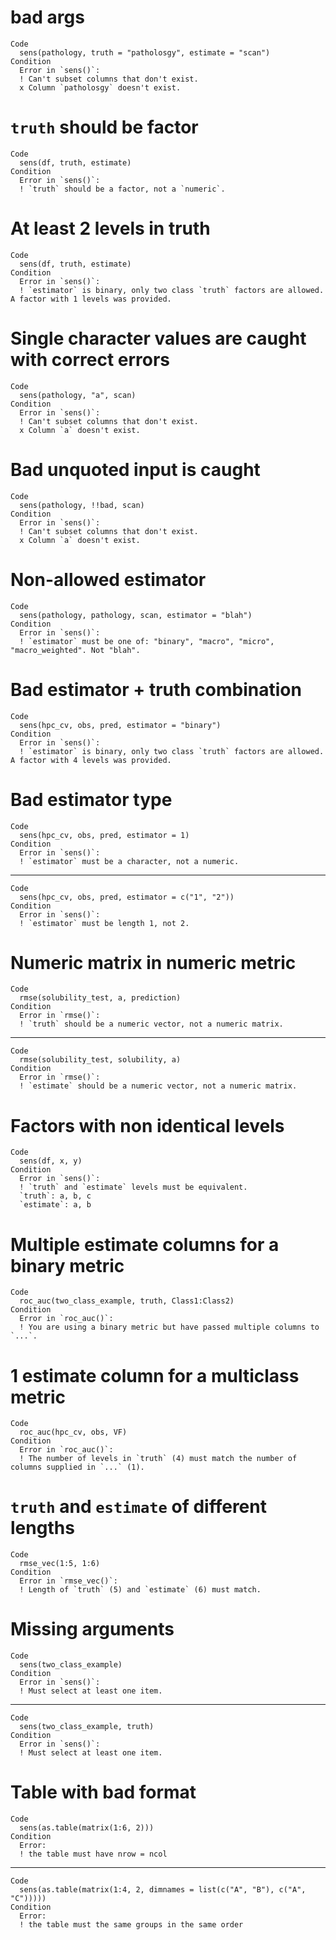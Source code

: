 # bad args

    Code
      sens(pathology, truth = "patholosgy", estimate = "scan")
    Condition
      Error in `sens()`:
      ! Can't subset columns that don't exist.
      x Column `patholosgy` doesn't exist.

# `truth` should be factor

    Code
      sens(df, truth, estimate)
    Condition
      Error in `sens()`:
      ! `truth` should be a factor, not a `numeric`.

# At least 2 levels in truth

    Code
      sens(df, truth, estimate)
    Condition
      Error in `sens()`:
      ! `estimator` is binary, only two class `truth` factors are allowed. A factor with 1 levels was provided.

# Single character values are caught with correct errors

    Code
      sens(pathology, "a", scan)
    Condition
      Error in `sens()`:
      ! Can't subset columns that don't exist.
      x Column `a` doesn't exist.

# Bad unquoted input is caught

    Code
      sens(pathology, !!bad, scan)
    Condition
      Error in `sens()`:
      ! Can't subset columns that don't exist.
      x Column `a` doesn't exist.

# Non-allowed estimator

    Code
      sens(pathology, pathology, scan, estimator = "blah")
    Condition
      Error in `sens()`:
      ! `estimator` must be one of: "binary", "macro", "micro", "macro_weighted". Not "blah".

# Bad estimator + truth combination

    Code
      sens(hpc_cv, obs, pred, estimator = "binary")
    Condition
      Error in `sens()`:
      ! `estimator` is binary, only two class `truth` factors are allowed. A factor with 4 levels was provided.

# Bad estimator type

    Code
      sens(hpc_cv, obs, pred, estimator = 1)
    Condition
      Error in `sens()`:
      ! `estimator` must be a character, not a numeric.

---

    Code
      sens(hpc_cv, obs, pred, estimator = c("1", "2"))
    Condition
      Error in `sens()`:
      ! `estimator` must be length 1, not 2.

# Numeric matrix in numeric metric

    Code
      rmse(solubility_test, a, prediction)
    Condition
      Error in `rmse()`:
      ! `truth` should be a numeric vector, not a numeric matrix.

---

    Code
      rmse(solubility_test, solubility, a)
    Condition
      Error in `rmse()`:
      ! `estimate` should be a numeric vector, not a numeric matrix.

# Factors with non identical levels

    Code
      sens(df, x, y)
    Condition
      Error in `sens()`:
      ! `truth` and `estimate` levels must be equivalent.
      `truth`: a, b, c
      `estimate`: a, b

# Multiple estimate columns for a binary metric

    Code
      roc_auc(two_class_example, truth, Class1:Class2)
    Condition
      Error in `roc_auc()`:
      ! You are using a binary metric but have passed multiple columns to `...`.

# 1 estimate column for a multiclass metric

    Code
      roc_auc(hpc_cv, obs, VF)
    Condition
      Error in `roc_auc()`:
      ! The number of levels in `truth` (4) must match the number of columns supplied in `...` (1).

# `truth` and `estimate` of different lengths

    Code
      rmse_vec(1:5, 1:6)
    Condition
      Error in `rmse_vec()`:
      ! Length of `truth` (5) and `estimate` (6) must match.

# Missing arguments

    Code
      sens(two_class_example)
    Condition
      Error in `sens()`:
      ! Must select at least one item.

---

    Code
      sens(two_class_example, truth)
    Condition
      Error in `sens()`:
      ! Must select at least one item.

# Table with bad format

    Code
      sens(as.table(matrix(1:6, 2)))
    Condition
      Error:
      ! the table must have nrow = ncol

---

    Code
      sens(as.table(matrix(1:4, 2, dimnames = list(c("A", "B"), c("A", "C")))))
    Condition
      Error:
      ! the table must the same groups in the same order

